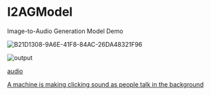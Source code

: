 # I2AGModel
Image-to-Audio Generation Model Demo

![B21D1308-9A6E-41F8-84AC-26DA48321F96](https://github.com/yachuchang1031/I2AGModel/assets/136334958/38ca05b7-b1c3-46e8-8114-6729aef1c6e4)

![output](https://github.com/yachuchang1031/I2AGModel/assets/136334958/4de97ab6-48bc-442a-86e0-9c0b8f82550d)

[audio](https://github.com/yachuchang1031/I2AGModel/blob/main/Alan%20Walker%20-%20Sing%20Me%20to%20Sleep.mp3)


[A machine is making clicking sound as people talk in the background](https://user-images.githubusercontent.com/13917097/233925936-916a1e95-24e4-494d-8dce-ad7fa6a74f82.webm)
